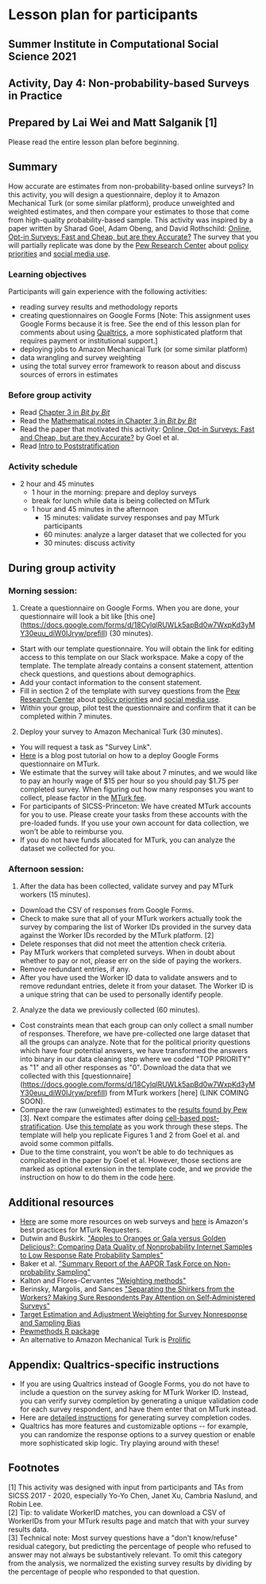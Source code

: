 # Lesson plan for participants
## Summer Institute in Computational Social Science 2021
## Activity, Day 4: Non-probability-based Surveys in Practice
## Prepared by Lai Wei and Matt Salganik [1]

Please read the entire lesson plan before beginning.

## Summary

How accurate are estimates from non-probability-based online surveys? In this activity, you will design a questionnaire, deploy it to Amazon Mechanical Turk (or some similar platform), produce unweighted and weighted estimates, and then compare your estimates to those that come from high-quality probability-based sample. This activity was inspired by a paper written by Sharad Goel, Adam Obeng, and David Rothschild: [Online, Opt-in Surveys: Fast and Cheap, but are they Accurate?](https://5harad.com/papers/dirtysurveys.pdf) The survey that you will partially replicate was done by the [Pew Research Center](https://www.pewresearch.org/) about [policy priorities](https://www.pewresearch.org/politics/2021/01/28/economy-and-covid-19-top-the-publics-policy-agenda-for-2021/) and [social media use](https://www.pewresearch.org/internet/2021/04/07/social-media-use-in-2021/).

### Learning objectives

Participants will gain experience with the following activities:
- reading survey results and methodology reports
- creating questionnaires on Google Forms [Note: This assignment uses Google Forms because it is free. See the end of this lesson plan for comments about using [Qualtrics](https://www.qualtrics.com/), a more sophisticated platform that requires payment or institutional support.]
- deploying jobs to Amazon Mechanical Turk (or some similar platform)
- data wrangling and survey weighting
- using the total survey error framework to reason about and discuss sources of errors in estimates

### Before group activity

- Read [Chapter 3 in *Bit by Bit*](https://www.bitbybitbook.com/en/1st-ed/asking-questions/)
- Read the [Mathematical notes in Chapter 3 in *Bit by Bit*](https://www.bitbybitbook.com/en/1st-ed/asking-questions/sampling-mathematical/)
- Read the paper that motivated this activity: [Online, Opt-in Surveys: Fast and Cheap, but are they Accurate?](https://5harad.com/papers/dirtysurveys.pdf) by Goel et al.
- Read [Intro to Poststratification](https://github.com/compsocialscience/summer-institute/blob/master/2021/materials/day4-surveys/activity/introduction_to_poststratificiation.md)

### Activity schedule
- 2 hour and 45 minutes
    - 1 hour in the morning: prepare and deploy surveys
    - break for lunch while data is being collected on MTurk
    - 1 hour and 45 minutes in the afternoon
      - 15 minutes: validate survey responses and pay MTurk participants
      - 60 minutes: analyze a larger dataset that we collected for you
      - 30 minutes: discuss activity

## During group activity
### Morning session:
1. Create a questionnaire on Google Forms. When you are done, your questionnaire will look a bit like [this one] (https://docs.google.com/forms/d/18CylqlRUWLk5apBd0w7WxpKd3yMY30euu_diW0IJryw/prefill) (30 minutes).
  - Start with our template questionnaire. You will obtain the link for editing access to this template on our Slack workspace.  Make a copy of the template.  The template already contains a consent statement, attention check questions, and questions about demographics.
  - Add your contact information to the consent statement.
  - Fill in section 2 of the template with survey questions from the [Pew Research Center](https://www.pewresearch.org/) about [policy priorities](https://www.pewresearch.org/politics/2021/01/28/economy-and-covid-19-top-the-publics-policy-agenda-for-2021/) and [social media use](https://www.pewresearch.org/internet/2021/04/07/social-media-use-in-2021/).
  - Within your group, pilot test the questionnaire and confirm that it can be completed within 7 minutes.

2. Deploy your survey to Amazon Mechanical Turk (30 minutes).
  - You will request a task as "Survey Link".
  - [Here](https://blog.mturk.com/tutorial-getting-great-survey-results-from-mturk-and-google-forms-da4993d878df) is a blog post tutorial on how to a deploy Google Forms questionnaire on MTurk.
  - We estimate that the survey will take about 7 minutes, and we would like to pay an hourly wage of $15 per hour so you should pay $1.75 per completed survey. When figuring out how many responses you want to collect, please factor in the [MTurk fee](https://www.mturk.com/pricing).
  - For participants of SICSS-Princeton: We have created MTurk accounts for you to use. Please create your tasks from these accounts with the pre-loaded funds. If you use your own account for data collection, we won't be able to reimburse you.
  - If you do not have funds allocated for MTurk, you can analyze the dataset we collected for you.

### Afternoon session:
1. After the data has been collected, validate survey and pay MTurk workers (15 minutes).
  - Download the CSV of responses from Google Forms.
  - Check to make sure that all of your MTurk workers actually took the survey by comparing the list of Worker IDs provided in the survey data against the Worker IDs recorded by the MTurk platform. [2]
  - Delete responses that did not meet the attention check criteria.
  - Pay MTurk workers that completed surveys. When in doubt about whether to pay or not, please err on the side of paying the workers.
  - Remove redundant entries, if any.
  - After you have used the Worker ID data to validate answers and to remove redundant entries, delete it from your dataset. The Worker ID is a unique string that can be used to personally identify people.

2. Analyze the data we previously collected (60 minutes).
  - Cost constraints mean that each group can only collect a small number of responses.  Therefore, we have pre-collected one large dataset that all the groups can analyze. Note that for the political priority questions which have four potential answers, we have transformed the answers into binary in our data cleaning step where we coded "TOP PRIORITY" as "1" and all other responses as "0". Download the data that we collected with this [questionnaire] (https://docs.google.com/forms/d/18CylqlRUWLk5apBd0w7WxpKd3yMY30euu_diW0IJryw/prefill) from MTurk workers [here] (LINK COMING SOON).  
  - Compare the raw (unweighted) estimates to the [results found by Pew](pew_benchmark_2021.csv) [3]. Next compare the estimates after doing [cell-based post-stratification](https://github.com/compsocialscience/summer-institute/blob/master/2021/materials/day4-surveys/activity/introduction_to_poststratificiation.md). Use [this template](survey_activity_2021_template.Rmd) as you work through these steps.  The template will help you replicate Figures 1 and 2 from Goel et al. and avoid some common pitfalls.
  - Due to the time constraint, you won't be able to do techniques as complicated in the paper by Goel et al. However, those sections are marked as optional extension in the template code, and we provide the instruction on how to do them in the code [here](survey_activity_2021_solution.Rmd).

## Additional resources
  - [Here](https://psrc.princeton.edu/our-services/using-mturk) are some more resources on web surveys and [here](https://mturkpublic.s3.amazonaws.com/docs/MTURK_BP.pdf) is Amazon's best practices for MTurk Requesters.
  - Dutwin and Buskirk. ["Apples to Oranges or Gala versus Golden Delicious?: Comparing Data Quality of Nonprobability Internet Samples to Low Response Rate Probability Samples"](https://academic.oup.com/poq/article/81/S1/213/3749202/Apples-to-Oranges-or-Gala-versus-Golden-Delicious)
  - Baker et al. ["Summary Report of the AAPOR Task Force on Non-probability Sampling"](https://academic.oup.com/jssam/article/1/2/90/941418/Summary-Report-of-the-AAPOR-Task-Force-on-Non)
  - Kalton and Flores-Cervantes ["Weighting methods"](http://www.jos.nu/Articles/abstract.asp?article=192081)
  - Berinsky, Margolis, and Sances ["Separating the Shirkers from the Workers? Making Sure Respondents Pay Attention on Self‐Administered Surveys"](https://doi.org/10.1111/ajps.12081)
  - [Target Estimation and Adjustment Weighting for Survey Nonresponse and Sampling Bias](https://www.cambridge.org/core/books/target-estimation-and-adjustment-weighting-for-survey-nonresponse-and-sampling-bias/B28F1B4CC17B42D513EC3E0356926C23)
  - [Pewmethods R package](https://github.com/pewresearch/pewmethods)
  - An alternative to Amazon Mechanical Turk is [Prolific](https://www.prolific.co/)

## Appendix: Qualtrics-specific instructions
  - If you are using Qualtrics instead of Google Forms, you do not have to include a question on the survey asking for MTurk Worker ID. Instead, you can verify survey completion by generating a unique validation code for each survey respondent, and have them enter that on MTurk instead.
  - Here are [detailed instructions](https://blog.mturk.com/getting-great-survey-results-from-mturk-and-qualtrics-be1704ff9786) for generating survey completion codes.
  - Qualtrics has more features and customizable options -- for example, you can randomize the response options to a survey question or enable more sophisticated skip logic. Try playing around with these!

## Footnotes
[1] This activity was designed with input from participants and TAs from SICSS 2017 - 2020, especially Yo-Yo Chen, Janet Xu, Cambria Naslund, and Robin Lee.  
[2] Tip: to validate WorkerID matches, you can download a CSV of WorkerIDs from your MTurk results page and match that with your survey results data.  
[3] Technical note: Most survey questions have a "don't know/refuse" residual category, but predicting the percentage of people who refused to answer may not always be substantively relevant. To omit this category from the analysis, we normalized the existing survey results by dividing by the percentage of people who responded to that question.  
